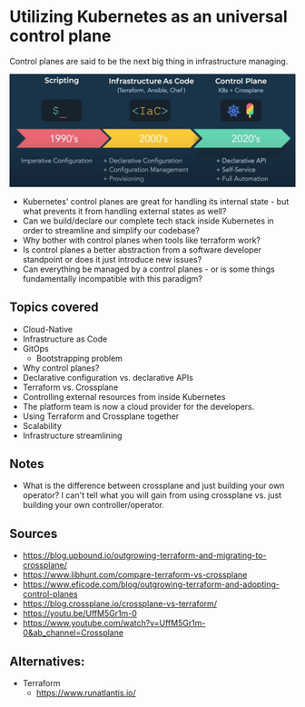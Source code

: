 # Utilizing Kubernetes as an universal control plane

Control planes are said to be the next big thing in infrastructure managing. 

![](images/scripting-to-control-planes.png)

- Kubernetes' control planes are great for handling its internal state - but what prevents it from handling external states as well?
- Can we build/declare our complete tech stack inside Kubernetes in order to streamline and simplify our codebase?
- Why bother with control planes when tools like terraform work?
- Is control planes a better abstraction from a software developer standpoint or does it just introduce new issues?
- Can everything be managed by a control planes - or is some things fundamentally incompatible with this paradigm? 

## Topics covered
- Cloud-Native
- Infrastructure as Code
- GitOps
    - Bootstrapping problem
- Why control planes?
- Declarative configuration vs. declarative APIs
- Terraform vs. Crossplane
- Controlling external resources from inside Kubernetes
- The platform team is now a cloud provider for the developers.
- Using Terraform and Crossplane together 
- Scalability
- Infrastructure streamlining 

## Notes
- What is the difference between crossplane and just building your own operator? I can't tell what you will gain from using crossplane vs. just building your own controller/operator.

## Sources
- https://blog.upbound.io/outgrowing-terraform-and-migrating-to-crossplane/
- https://www.libhunt.com/compare-terraform-vs-crossplane
- https://www.eficode.com/blog/outgrowing-terraform-and-adopting-control-planes
- https://blog.crossplane.io/crossplane-vs-terraform/
- https://youtu.be/UffM5Gr1m-0
- https://www.youtube.com/watch?v=UffM5Gr1m-0&ab_channel=Crossplane


## Alternatives:
- Terraform
    - https://www.runatlantis.io/